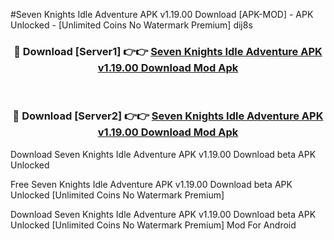 #Seven Knights Idle Adventure APK v1.19.00 Download [APK-MOD] - APK Unlocked - [Unlimited Coins No Watermark Premium] dij8s



<div align="center">

<h3>🔴 Download [Server1] 👉👉 <a href="https://momento.my/?title=Seven_Knights_Idle_Adventure_APK_v1.19.00_Download">Seven Knights Idle Adventure APK v1.19.00 Download Mod Apk</a></h3><br>

<h3>🔴 Download [Server2] 👉👉 <a href="https://momento.my/?title=Seven_Knights_Idle_Adventure_APK_v1.19.00_Download">Seven Knights Idle Adventure APK v1.19.00 Download Mod Apk</a></h3>
</div>



Download Seven Knights Idle Adventure APK v1.19.00 Download beta APK Unlocked

Free Seven Knights Idle Adventure APK v1.19.00 Download beta APK Unlocked [Unlimited Coins No Watermark Premium]

Download Seven Knights Idle Adventure APK v1.19.00 Download beta APK Unlocked [Unlimited Coins No Watermark Premium] Mod For Android
